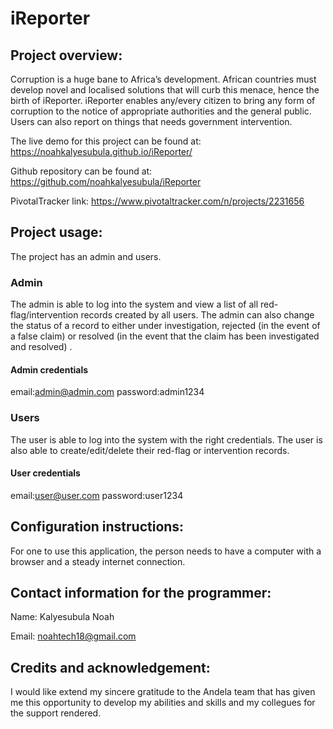 # iReporter

## Project overview:

Corruption is a huge bane to Africa’s development. African countries must develop novel and
localised solutions that will curb this menace, hence the birth of iReporter. iReporter enables
any/every citizen to bring any form of corruption to the notice of appropriate authorities and the
general public. Users can also report on things that needs government intervention.

The live demo for this project can be found at: 
https://noahkalyesubula.github.io/iReporter/

Github repository can be found at:
https://github.com/noahkalyesubula/iReporter

PivotalTracker link: https://www.pivotaltracker.com/n/projects/2231656



## Project usage:
The project has an admin and users.

### Admin
The admin is able to log into the system and view a list of all red-flag/intervention records created by all users.
The admin can also change the status of a record to either under investigation, rejected (in the
event of a false claim) or resolved (in the event that the claim has been investigated and
resolved) .
<!--admin login credentials-->
#### Admin credentials
email:admin@admin.com
password:admin1234


### Users
The user is able to log into the system with the right credentials. 
The user is also able to create/edit/delete their red-flag or intervention records.
<!--user login credentials-->
#### User credentials
email:user@user.com
password:user1234

## Configuration instructions:
For one to use this application, the person needs to have a computer with a browser and a steady internet connection.

## Contact information for the programmer:
Name: Kalyesubula Noah

Email: noahtech18@gmail.com

## Credits and acknowledgement:
I would like extend my sincere gratitude to the Andela team that has given me this opportunity to 
develop my abilities and skills and my collegues for the support rendered.
